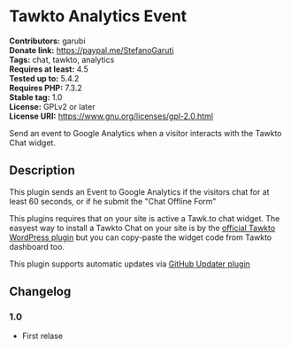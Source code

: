 # Tawkto Analytics Event #
**Contributors:** garubi  
**Donate link:** https://paypal.me/StefanoGaruti  
**Tags:** chat, tawkto, analytics  
**Requires at least:** 4.5  
**Tested up to:** 5.4.2  
**Requires PHP:** 7.3.2  
**Stable tag:** 1.0  
**License:** GPLv2 or later  
**License URI:** https://www.gnu.org/licenses/gpl-2.0.html  

Send an event to Google Analytics when a visitor interacts with the Tawkto Chat widget.

## Description ##

This plugin sends an Event to Google Analytics if the visitors chat for at least 60 seconds, or if he submit the "Chat Offline Form"

This plugins requires that on your site is active a Tawk.to chat widget. The easyest way to install a Tawkto Chat on your site is by the [official Tawkto WordPress plugin](https://it.wordpress.org/plugins/tawkto-live-chat/) but you can copy-paste the widget code from Tawkto dashboard too.

This plugin supports automatic updates via [GitHub Updater plugin](https://github.com/afragen/github-updater)

## Changelog ##

### 1.0 ###
* First relase
